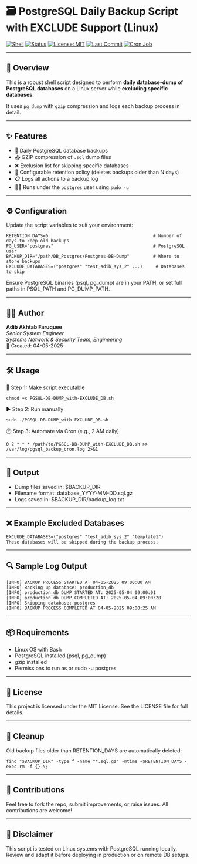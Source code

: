 # 🗃️ PostgreSQL Daily Backup Script with EXCLUDE Support (Linux)

[![Shell](https://img.shields.io/badge/Shell-Bash-brightgreen?logo=gnu-bash&logoColor=white)](https://www.gnu.org/software/bash/)
[![Status](https://img.shields.io/badge/status-stable-success.svg)](https://github.com/adibakhtab007/shell_script)
[![License: MIT](https://img.shields.io/badge/License-MIT-yellow.svg)](./LICENSE)
[![Last Commit](https://img.shields.io/github/last-commit/adibakhtab007/shell_script.svg)](https://github.com/adibakhtab007/shell_script/commits/main)
[![Cron Job](https://img.shields.io/badge/Schedule-Daily-blue)](https://crontab.guru/#0_2_*_*_*)

---

## 📌 Overview

This is a robust shell script designed to perform **daily database-dump of PostgreSQL databases** on a Linux server while **excluding specific databases**.

It uses `pg_dump` with `gzip` compression and logs each backup process in detail.

---

## ✨ Features

- 🔁 Daily PostgreSQL database backups
- 📤 GZIP compression of `.sql` dump files
- ❌ Exclusion list for skipping specific databases
- 📆 Configurable retention policy (deletes backups older than N days)
- 📋 Logs all actions to a backup log
- 👨‍💻 Runs under the `postgres` user using `sudo -u`

---

## ⚙️ Configuration

Update the script variables to suit your environment:

```
RETENTION_DAYS=6                                        # Number of days to keep old backups
PG_USER="postgres"                                      # PostgreSQL user
BACKUP_DIR="/path/DB_Postgres/Postgres-DB-Dump"         # Where to store backups
EXCLUDE_DATABASES=("postgres" "test_adib_sys_2" ...)     # Databases to skip
```
Ensure PostgreSQL binaries (psql, pg_dump) are in your PATH, or set full paths in PSQL_PATH and PG_DUMP_PATH.

---

## 🧑‍💻 Author
**Adib Akhtab Faruquee**  
_Senior System Engineer_  
_Systems Network & Security Team, Engineering_  
📅 Created: 04-05-2025

---

## 🛠️ Usage

📂 Step 1: Make script executable

```
chmod +x PGSQL-DB-DUMP_with-EXCLUDE_DB.sh
```

▶️ Step 2: Run manually

```
sudo ./PGSQL-DB-DUMP_with-EXCLUDE_DB.sh
```

🕑 Step 3: Automate via Cron (e.g., 2 AM daily)

```
0 2 * * * /path/to/PGSQL-DB-DUMP_with-EXCLUDE_DB.sh >> /var/log/pgsql_backup_cron.log 2>&1
```

---

## 📁 Output
- Dump files saved in: $BACKUP_DIR
- Filename format: database_YYYY-MM-DD.sql.gz
- Logs saved in: $BACKUP_DIR/backup_log.txt

---

## ❌ Example Excluded Databases
```
EXCLUDE_DATABASES=("postgres" "test_adib_sys_2" "template1")
These databases will be skipped during the backup process.
```

---

## 🔍 Sample Log Output
```
[INFO] BACKUP PROCESS STARTED AT 04-05-2025 09:00:00 AM
[INFO] Backing up database: production_db
[INFO] production_db DUMP STARTED AT: 2025-05-04 09:00:01
[INFO] production_db DUMP COMPLETED AT: 2025-05-04 09:00:20
[INFO] Skipping database: postgres
[INFO] BACKUP PROCESS COMPLETED AT 04-05-2025 09:00:25 AM
```

---

## 📦 Requirements
- Linux OS with Bash
- PostgreSQL installed (psql, pg_dump)
- gzip installed
- Permissions to run as or sudo -u postgres

---

## 📝 License
This project is licensed under the MIT License. See the LICENSE file for full details.

---

## 🧼 Cleanup
Old backup files older than RETENTION_DAYS are automatically deleted:

```find "$BACKUP_DIR" -type f -name "*.sql.gz" -mtime +$RETENTION_DAYS -exec rm -f {} \;```

---

## 🤝 Contributions
Feel free to fork the repo, submit improvements, or raise issues. All contributions are welcome!

---

## 🚨 Disclaimer
This script is tested on Linux systems with PostgreSQL running locally. Review and adapt it before deploying in production or on remote DB setups.